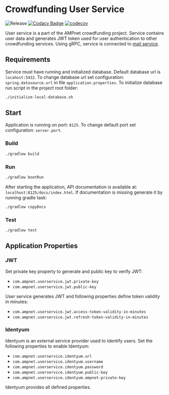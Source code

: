 # Crowdfunding User Service

![Release](https://github.com/AMPnet/user-service/workflows/Release/badge.svg?branch=master) [![Codacy Badge](https://api.codacy.com/project/badge/Grade/bb8b7631446c434dba9aa04b3d554da6)](https://www.codacy.com?utm_source=github.com&amp;utm_medium=referral&amp;utm_content=AMPnet/ampnet-user-service&amp;utm_campaign=Badge_Grade) [![codecov](https://codecov.io/gh/AMPnet/user-service/branch/master/graph/badge.svg)](https://codecov.io/gh/AMPnet/user-service)

User service is a part of the AMPnet crowdfunding project. Service contains user data and generates JWT token used for user authentication to other crowdfunding services.
Using gRPC, service is connected to [mail service](https://github.com/AMPnet/mail-service).

## Requirements

Service must have running and initialized database. Default database url is `locahost:5432`.
To change database url set configuration: `spring.datasource.url` in file `application.properties`.
To initialize database run script in the project root folder:

```sh
./initialize-local-database.sh
```

## Start

Application is running on port: `8125`. To change default port set configuration: `server.port`.

### Build

```sh
./gradlew build
```

### Run

```sh
./gradlew bootRun
```

After starting the application, API documentation is available at: `localhost:8125/docs/index.html`.
If documentation is missing generate it by running gradle task:

```sh
./gradlew copyDocs
```

### Test

```sh
./gradlew test
```

## Application Properties

### JWT

Set private key property to generate and public key to verify JWT: 

  * `com.ampnet.userservice.jwt.private-key`
  * `com.ampnet.userservice.jwt.public-key`

User service generates JWT and following properties define token validity in minutes:

  * `com.ampnet.userservice.jwt.access-token-validity-in-minutes`
  * `com.ampnet.userservice.jwt.refresh-token-validity-in-minutes`

### Identyum

Identyum is an external service provider used to identify users. Set the following properties to enable Identyum:

  * `com.ampnet.userservice.identyum.url`
  * `com.ampnet.userservice.identyum.username`
  * `com.ampnet.userservice.identyum.password`
  * `com.ampnet.userservice.identyum.public-key`
  * `com.ampnet.userservice.identyum.ampnet-private-key`

Identyum provides all defined properties.
